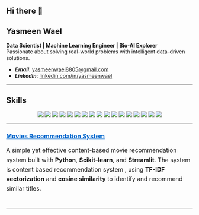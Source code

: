## Hi there 👋

<!--
**yasmeenn88/yasmeenn88** is a ✨ _special_ ✨ repository because its `README.md` (this file) appears on your GitHub profile.

Here are some ideas to get you started:

- 🔭 I’m currently working on ...
- 🌱 I’m currently learning ...
- 👯 I’m looking to collaborate on ...
- 🤔 I’m looking for help with ...
- 💬 Ask me about ...
- 📫 How to reach me: ...
- 😄 Pronouns: ...
- ⚡ Fun fact: ...

-->



## Yasmeen Wael

**Data Scientist | Machine Learning Engineer | Bio-AI Explorer**  
Passionate about solving real-world problems with intelligent data-driven solutions.

- ***Email***: [yasmeenwael8805@gmail.com](mailto:yasmeenwael8805@gmail.com)  
- ***LinkedIn***: [linkedin.com/in/yasmeenwael](https://www.linkedin.com/in/yasmeenwael)


---

## **Skills**

<p align="center">
  <!-- Core Languages & Libraries -->
  <img src="https://img.shields.io/badge/Python-3776AB?style=for-the-badge&logo=python&logoColor=white" />
  <img src="https://img.shields.io/badge/Pandas-150458?style=for-the-badge&logo=pandas&logoColor=white" />
  <img src="https://img.shields.io/badge/Numpy-013243?style=for-the-badge&logo=numpy&logoColor=white" />
  <img src="https://img.shields.io/badge/Scikit--Learn-F7931E?style=for-the-badge&logo=scikit-learn&logoColor=black" />
  <img src="https://img.shields.io/badge/TensorFlow-FF6F00?style=for-the-badge&logo=tensorflow&logoColor=white" />
  <img src="https://img.shields.io/badge/HuggingFace-FFD21F?style=for-the-badge&logo=huggingface&logoColor=black" />
  <img src="https://img.shields.io/badge/C++-00599C?style=for-the-badge&logo=c%2B%2B&logoColor=white" />


  <!-- Computer Vision -->
  <img src="https://img.shields.io/badge/OpenCV-5C3EE8?style=for-the-badge&logo=opencv&logoColor=white" />
  <img src="https://img.shields.io/badge/YOLO-000000?style=for-the-badge&logo=yolo&logoColor=white" />

  <!-- Visualization -->
  <img src="https://img.shields.io/badge/Power%20BI-F2C811?style=for-the-badge&logo=powerbi&logoColor=black" />
  <img src="https://img.shields.io/badge/Tableau-E97627?style=for-the-badge&logo=tableau&logoColor=white" />
  <img src="https://img.shields.io/badge/Matplotlib-11557C?style=for-the-badge&logo=matplotlib&logoColor=white" />
  <img src="https://img.shields.io/badge/Seaborn-2E74B5?style=for-the-badge&logo=seaborn&logoColor=white" />
  <img src="https://img.shields.io/badge/Plotly-3F4F75?style=for-the-badge&logo=plotly&logoColor=white" />

  <!-- Analytics & Platforms -->
  <img src="https://img.shields.io/badge/SQL-336791?style=for-the-badge&logo=mysql&logoColor=white" />
  <img src="https://img.shields.io/badge/Google%20Cloud-4285F4?style=for-the-badge&logo=googlecloud&logoColor=white" />
  <img src="https://img.shields.io/badge/Time%20Series%20Analysis-0066CC?style=for-the-badge&logo=clockify&logoColor=white" />
</p>


---
<div style="margin-bottom: 40px;">
  <h3>
    <a href="https://github.com/yasmeenn88/MOVIES_RECOMMENDATION_SYSTEM" target="_blank" style="color: #0066cc; text-decoration: underline;">
      Movies Recommendation System
    </a>
  </h3>
  <p style="font-size: 16px; line-height: 1.6;">
    A simple yet effective content-based movie recommendation system built with <strong>Python</strong>, 
    <strong>Scikit-learn</strong>, and <strong>Streamlit</strong>. The system is content based recommendation system 
    <em></em>, using <strong>TF-IDF vectorization</strong> and 
    <strong>cosine similarity</strong> to identify and recommend similar titles.
  </p>

</div>



---
